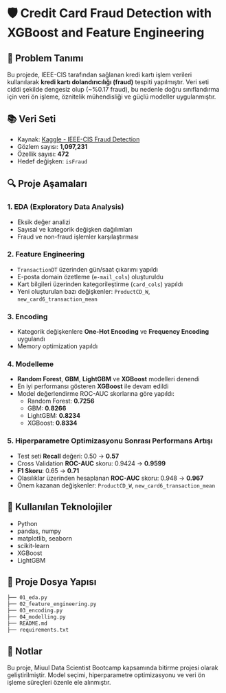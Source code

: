 
# 🛡️ Credit Card Fraud Detection with XGBoost and Feature Engineering

## 📌 Problem Tanımı

Bu projede, IEEE-CIS tarafından sağlanan kredi kartı işlem verileri kullanılarak **kredi kartı dolandırıcılığı (fraud)** tespiti yapılmıştır. Veri seti ciddi şekilde dengesiz olup (~%0.17 fraud), bu nedenle doğru sınıflandırma için veri ön işleme, öznitelik mühendisliği ve güçlü modeller uygulanmıştır.

## 📚 Veri Seti

- Kaynak: [Kaggle - IEEE-CIS Fraud Detection](https://www.kaggle.com/competitions/ieee-fraud-detection)
- Gözlem sayısı: **1,097,231**
- Özellik sayısı: **472**
- Hedef değişken: `isFraud`

## 🔍 Proje Aşamaları

### 1. EDA (Exploratory Data Analysis)
- Eksik değer analizi
- Sayısal ve kategorik değişken dağılımları
- Fraud ve non-fraud işlemler karşılaştırması

### 2. Feature Engineering
- `TransactionDT` üzerinden gün/saat çıkarımı yapıldı
- E-posta domain özetleme (`e-mail_cols`) oluşturuldu
- Kart bilgileri üzerinden kategorileştirme (`card_cols`) yapıldı
- Yeni oluşturulan bazı değişkenler: `ProductCD_W`, `new_card6_transaction_mean`

### 3. Encoding
- Kategorik değişkenlere **One-Hot Encoding** ve **Frequency Encoding** uygulandı
- Memory optimization yapıldı

### 4. Modelleme
- **Random Forest**, **GBM**, **LightGBM** ve **XGBoost** modelleri denendi
- En iyi performansı gösteren **XGBoost** ile devam edildi
- Model değerlendirme ROC-AUC skorlarına göre yapıldı:
  - Random Forest: **0.7256**
  - GBM: **0.8266**
  - LightGBM: **0.8234**
  - XGBoost: **0.8334**

### 5. Hiperparametre Optimizasyonu Sonrası Performans Artışı
- Test seti **Recall** değeri: 0.50 → **0.57**
- Cross Validation **ROC-AUC** skoru: 0.9424 → **0.9599**
- **F1 Skoru**: 0.65 → **0.71**
- Olasılıklar üzerinden hesaplanan **ROC-AUC** skoru: 0.948 → **0.967**
- Önem kazanan değişkenler: `ProductCD_W`, `new_card6_transaction_mean`

## 🧰 Kullanılan Teknolojiler

- Python
- pandas, numpy
- matplotlib, seaborn
- scikit-learn
- XGBoost
- LightGBM

## 📁 Proje Dosya Yapısı

```bash
├── 01_eda.py
├── 02_feature_engineering.py
├── 03_encoding.py
├── 04_modelling.py
├── README.md
├── requirements.txt
```

## 📌 Notlar
Bu proje, Miuul Data Scientist Bootcamp kapsamında bitirme projesi olarak geliştirilmiştir. Model seçimi, hiperparametre optimizasyonu ve veri ön işleme süreçleri özenle ele alınmıştır.
